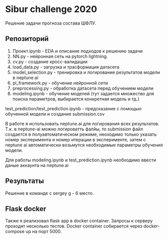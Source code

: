 # Sibur challenge 2020

Решение задачи прогноза состава ШФЛУ.

## Репозиторий

1. Проект.ipynb - EDA и описание подходов к решению задачи
2. NN.py - нейронная сеть на pytorch lightning.
3. cv.py - создание кросс-валидации
4. load_data.py - загрузка и трасформация датасета
5. model_selection.py - тренировка и логирование результатов модели в neptune.ai
6. pl_framework.py - обучение нейронной сети
7. preprocessing.py - обработка датасета перед обучением модели
8. modeling.ipynb - обучение моделей (тут задается множество для поиска параметров, выбирается конкретная модель и тд.)

test_prediction/test_prediction.ipynb - предсказание с помощью обученной модели и создание submission.csv

В работе я использовать neptune.ai для логирования всех результатов. Т.к. в neptune-ai можно логироватть фалйы, то 
submission файл создается в полуавтоматическом режиме, неоходимо только указать номер эксперимента и номер итерации
в эксперименте, затем с neptune ai автоматически возьмутся необходимые параметры обучения модели.

Для работы modeling.ipynb и test_prediction.ipynb необходимо ввести даные аккаунта на neptune.ai

## Результаты

Решение в команде с sergey g - 6 место.

## Flask docker

Также я реализовал flask app в docker container. Запросы к серверу проходят несколько тестов. 
Docker container собирается через docker-compose up на порт 5000.